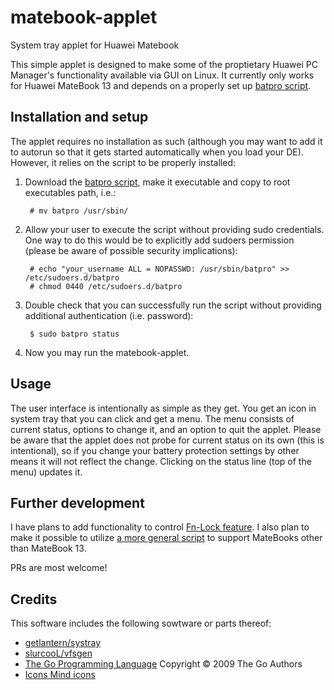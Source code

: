 # matebook-applet
System tray applet for Huawei Matebook

This simple applet is designed to make some of the proptietary Huawei PC Manager's functionality available via GUI on Linux. It currently only works for Huawei MateBook 13 and depends on a properly set up [batpro script](https://github.com/nekr0z/linux-on-huawei-matebook-13-2019/blob/master/batpro).

## Installation and setup
The applet requires no installation as such (although you may want to add it to autorun so that it gets started automatically when you load your DE). However, it relies on the script to be properly installed:

1. Download the [batpro script](https://github.com/nekr0z/linux-on-huawei-matebook-13-2019/blob/master/batpro), make it executable and copy to root executables path, i.e.:

        # mv batpro /usr/sbin/

2. Allow your user to execute the script without providing sudo credentials. One way to do this would be to explicitly add sudoers permission (please be aware of possible security implications):

        # echo "your_username ALL = NOPASSWD: /usr/sbin/batpro" >> /etc/sudoers.d/batpro
        # chmod 0440 /etc/sudoers.d/batpro

3. Double check that you can successfully run the script without providing additional authentication (i.e. password):

        $ sudo batpro status

4. Now you may run the matebook-applet.

## Usage
The user interface is intentionally as simple as they get. You get an icon in system tray that you can click and get a menu. The menu consists of current status, options to change it, and an option to quit the applet. Please be aware that the applet does not probe for current status on its own (this is intentional), so if you change your battery protection settings by other means it will not reflect the change. Clicking on the status line (top of the menu) updates it.

## Further development
I have plans to add functionality to control [Fn-Lock feature](https://github.com/nekr0z/linux-on-huawei-matebook-13-2019#fn-lock). I also plan to make it possible to utilize [a more general script](https://github.com/aymanbagabas/huawei_ec) to support MateBooks other than MateBook 13.

PRs are most welcome!

## Credits
This software includes the following sowtware or parts thereof:
* [getlantern/systray](https://github.com/getlantern/systray)
* [slurcooL/vfsgen](https://github.com/shurcooL/vfsgen)
* [The Go Programming Language](https://golang.org) Copyright © 2009 The Go Authors
* [Icons Mind icons](https://iconsmind.com)